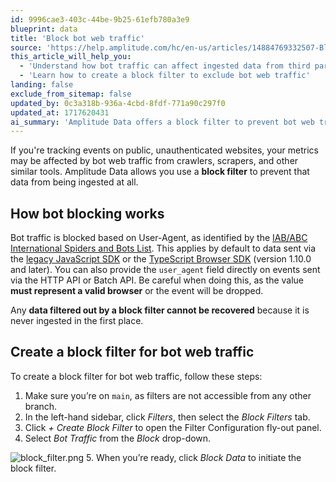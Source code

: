 ```yaml
---
id: 9996cae3-403c-44be-9b25-61efb780a3e9
blueprint: data
title: 'Block bot web traffic'
source: 'https://help.amplitude.com/hc/en-us/articles/14884769332507-Block-bot-web-traffic'
this_article_will_help_you:
  - 'Understand how bot traffic can affect ingested data from third party sites'
  - 'Learn how to create a block filter to exclude bot web traffic'
landing: false
exclude_from_sitemap: false
updated_by: 0c3a318b-936a-4cbd-8fdf-771a90c297f0
updated_at: 1717620431
ai_summary: 'Amplitude Data offers a block filter to prevent bot web traffic from affecting your metrics. This filter blocks bot traffic based on User-Agent, following the IAB/ABC International Spiders and Bots List. By using this feature, you can ensure that data from bots is not ingested at all. Remember, once data is filtered out by the block filter, it cannot be recovered. You can create a block filter for bot web traffic by following specific steps outlined in the documentation.'
---
```

If you're tracking events on public, unauthenticated websites, your metrics may be affected by bot web traffic from crawlers, scrapers, and other similar tools. Amplitude Data allows you use a **block filter** to prevent that data from being ingested at all.

## How bot blocking works

Bot traffic is blocked based on User-Agent, as identified by the [IAB/ABC International Spiders and Bots List](https://www.iab.com/guidelines/iab-abc-international-spiders-bots-list/). This applies by default to data sent via the [legacy JavaScript SDK](https://github.com/amplitude/Amplitude-JavaScript) or the [TypeScript Browser SDK](https://github.com/amplitude/Amplitude-TypeScript/tree/main/packages/analytics-browser) (version 1.10.0 and later). You can also provide the `user_agent` field directly on events sent via the HTTP API or Batch API. Be careful when doing this, as the value **must represent a valid browser** or the event will be dropped.

Any **data filtered out by a block filter cannot be recovered** because it is never ingested in the first place.

## Create a block filter for bot web traffic

To create a block filter for bot web traffic, follow these steps:

1. Make sure you’re on `main`, as filters are not accessible from any other branch.
2. In the left-hand sidebar, click *Filters*, then select the *Block Filters* tab.
3. Click *+ Create Block Filter* to open the Filter Configuration fly-out panel.
4. Select *Bot Traffic* from the *Block* drop-down.  
  
![block_filter.png](/docs/output/img/data/block-filter-png.png)
5. When you’re ready, click *Block Data* to initiate the block filter.
